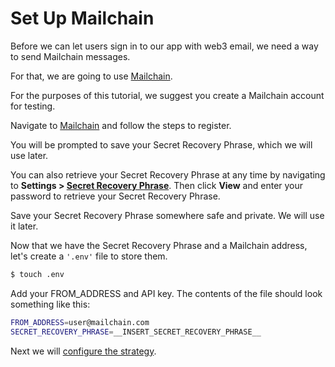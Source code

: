 # Set Up Mailchain

Before we can let users sign in to our app with web3 email, we need a way to send
Mailchain messages.

For that, we are going to use [Mailchain](https://mailchain.com/).

For the purposes of this tutorial, we suggest you create a Mailchain account for testing.

Navigate to [Mailchain](https://app.mailchain.com/register) and follow the steps to register.

You will be prompted to save your Secret Recovery Phrase, which we will use later.

You can also retrieve your Secret Recovery Phrase at any time by navigating to
**Settings > [Secret Recovery Phrase](https://app.mailchain.com/settings/security/)**.
Then click **View** and enter your password to retrieve your Secret Recovery Phrase.

Save your Secret Recovery Phrase somewhere safe and private.  We will use it later.

Now that we have the Secret Recovery Phrase and a Mailchain address, let's create a
`'.env'` file to store them.

```sh
$ touch .env
```

Add your FROM_ADDRESS and API key.  The contents of the file should look something like
this:

```sh
FROM_ADDRESS=user@mailchain.com
SECRET_RECOVERY_PHRASE=__INSERT_SECRET_RECOVERY_PHRASE__
```

Next we will [configure the strategy](../configure/).
